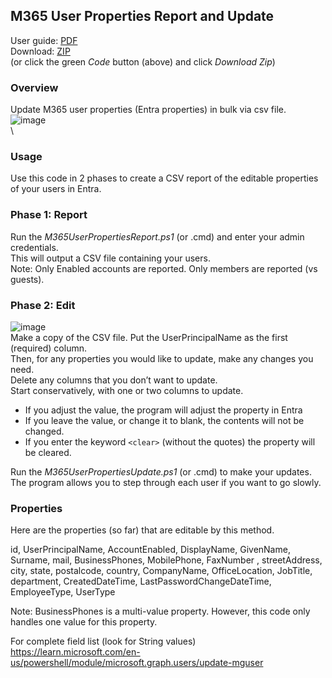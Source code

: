 ## M365 User Properties Report and Update
User guide: [PDF](https://github.com/ITAutomator/M365-User-Properties-Report-and-Update/blob/main/M365%20User%20Properties%20Report%20and%20Update%20Readme.pdf)\
Download: [ZIP](https://github.com/ITAutomator/M365-User-Properties-Report-and-Update/archive/refs/heads/main.zip)\
(or click the green *Code* button (above) and click *Download Zip*)  

### Overview
Update M365 user properties (Entra properties) in bulk via csv file.\
![image](https://github.com/ITAutomator/M365-User-Properties-Report-and-Update/assets/135157036/b0d4e774-e69f-48f1-adca-81b6957d2412)
\
\
### Usage
Use this code in 2 phases to create a CSV report of the editable properties of your users in Entra.

### Phase 1: Report  
Run the *M365UserPropertiesReport.ps1* (or .cmd) and enter your admin credentials.  
This will output a CSV file containing your users.  
Note: Only Enabled accounts are reported.  Only members are reported (vs guests).  

### Phase 2: Edit  
![image](https://github.com/ITAutomator/M365-User-Properties-Report-and-Update/assets/135157036/23ddc22b-469d-44ed-8f97-f435e5909e93)  
Make a copy of the CSV file.  Put the UserPrincipalName as the first (required) column.  
Then, for any properties you would like to update, make any changes you need.  
Delete any columns that you don’t want to update.  
Start conservatively, with one or two columns to update.  
  
- If you adjust the value, the program will adjust the property in Entra  
- If you leave the value, or change it to blank, the contents will not be changed.  
- If you enter the keyword `<clear>` (without the quotes) the property will be cleared.  
  
Run the *M365UserPropertiesUpdate.ps1* (or .cmd) to make your updates.  
The program allows you to step through each user if you want to go slowly.  

### Properties  
Here are the properties (so far) that are editable by this method.  

id, UserPrincipalName, AccountEnabled, DisplayName, GivenName, Surname, mail, BusinessPhones, MobilePhone, FaxNumber , streetAddress, city, state, postalcode, country, CompanyName, OfficeLocation, JobTitle, department, CreatedDateTime, LastPasswordChangeDateTime, EmployeeType, UserType

Note: BusinessPhones is a multi-value property.  However, this code only handles one value for this property.  
  
For complete field list (look for String values)  
https://learn.microsoft.com/en-us/powershell/module/microsoft.graph.users/update-mguser 
